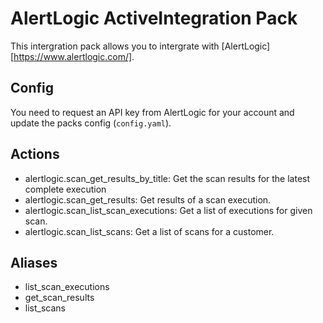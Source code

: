 # AlertLogic ActiveIntegration Pack

This intergration pack allows you to intergrate with 
[AlertLogic][https://www.alertlogic.com/].

## Config

You need to request an API key from AlertLogic for your account and
update the packs config (`config.yaml`).

## Actions

* alertlogic.scan_get_results_by_title: Get the scan results for the latest complete execution
* alertlogic.scan_get_results: Get results of a scan execution.
* alertlogic.scan_list_scan_executions: Get a list of executions for given scan.
* alertlogic.scan_list_scans: Get a list of scans for a customer.

## Aliases

* list_scan_executions
* get_scan_results
* list_scans
